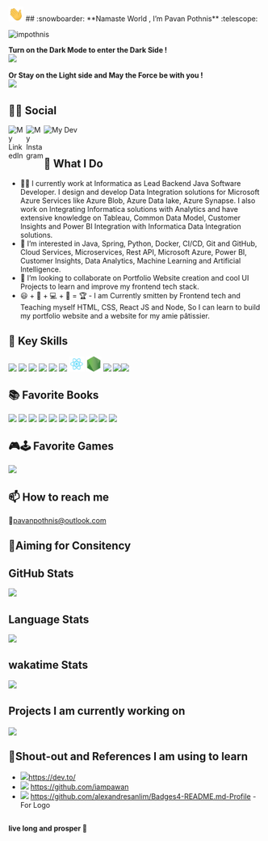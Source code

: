 <img  src="https://raw.githubusercontent.com/ABSphreak/ABSphreak/master/gifs/Hi.gif" width="30px">
## :snowboarder: **Namaste World , I’m Pavan Pothnis** :telescope:
<p align="left"> <img src="https://komarev.com/ghpvc/?username=impothnisn&label=Views&color=blue&style=plastic" alt="impothnis" /> </p>

**Turn on the Dark Mode to enter the Dark Side !**                                                        
<img src = "https://steamuserimages-a.akamaihd.net/ugc/2424502168199260362/43F17B838E5516083791F1197D4C8D6819D6A141/" hight="200px" width="200px"/>

**Or Stay on the Light side and May the Force be with you !**                 
<img src = "https://api.time.com/wp-content/uploads/2015/12/star-wars-episode-iii-revenge-of-the-sith-obi-wan.jpg" hight="200px" width="200px" />





## 👨👩 **Social**

 <a href="https://www.linkedin.com/in/pavanpothnis">
  <img align="left" alt="My LinkedIn" width="35px" src="https://cdn.jsdelivr.net/npm/simple-icons@v3/icons/linkedin.svg" />
</a>
<a href="https://www.instagram.com/myphotoodyssey/">
  <img align="left" alt="My Instagram" width="35px" src="https://cdn.jsdelivr.net/npm/simple-icons@v3/icons/instagram.svg" />
</a>
<a href="https://dev.to/impothnis">
  <img align="left" alt="My Dev"  width="100px" src="https://img.shields.io/badge/dev.to-0A0A0A?style=for-the-badge&logo=dev.to&logoColor=white" />
</a>

<br/>
<br/>

## 🕺 **What I Do** 

- 👨‍💻 I currently work at Informatica as Lead Backend Java Software Developer. I design and develop Data Integration solutions for Microsoft Azure Services like Azure Blob, Azure Data lake, Azure Synapse. I also work on Integrating Informatica solutions with Analytics and have extensive knowledge on Tableau, Common Data Model, Customer Insights and Power BI Integration with Informatica Data Integration solutions.  
- 👀 I’m interested in Java, Spring, Python, Docker, CI/CD, Git and GitHub, Cloud Services, Microservices, Rest API, Microsoft Azure, Power BI, Customer Insights, Data Analytics, Machine Learning and Artificial Intelligence.
- 💞️ I’m looking to collaborate on Portfolio Website creation and cool UI Projects to learn and improve my frontend tech stack.
- 😃 + 🌱 + 💻 + 🧠 = 🏆 - I am Currently smitten by Frontend tech and Teaching myself HTML, CSS, React JS and Node, So I can learn to build my portfolio website and a website for my amie pâtissier.


## 🚀 **Key Skills**

<code><img height="30" src="https://img.shields.io/badge/Java-ED8B00?style=for-the-badge&logo=java&logoColor=white"></code>
<code><img height="30" src="https://img.shields.io/badge/Microsoft_Azure-0089D6?style=for-the-badge&logo=microsoft-azure&logoColor=white"></code>
<code><img height="30" src="https://img.shields.io/badge/Docker-2CA5E0?style=for-the-badge&logo=docker&logoColor=white"></code>
<code><img height="30" src="https://img.shields.io/badge/Git-F05032?style=for-the-badge&logo=git&logoColor=white"></code>
<code><img height="30" src="https://img.shields.io/badge/Postman-FF6C37?style=for-the-badge&logo=Postman&logoColor=white"></code>
<code><img height="30" src="https://img.shields.io/badge/Python-3776AB?style=for-the-badge&logo=python&logoColor=white"></code>
<code><img height="30" src="https://raw.githubusercontent.com/github/explore/80688e429a7d4ef2fca1e82350fe8e3517d3494d/topics/react/react.png"></code>
<code><img height="30" src="https://raw.githubusercontent.com/github/explore/80688e429a7d4ef2fca1e82350fe8e3517d3494d/topics/nodejs/nodejs.png"></code>  <code><img height="30" src="https://img.shields.io/badge/HTML5-E34F26?style=for-the-badge&logo=html5&logoColor=white"></code> <code><img height="30" src="https://img.shields.io/badge/CSS-239120?&style=for-the-badge&logo=css3&logoColor=white"></code><code><img height="30" src="https://img.shields.io/badge/Node.js-43853D?style=for-the-badge&logo=node.js&logoColor=white"></code>



## 📚 **Favorite Books**

<img src="https://images-na.ssl-images-amazon.com/images/I/51EahyswmzL._SX332_BO1,204,203,200_.jpg" width="100px" />   <img src="https://images-na.ssl-images-amazon.com/images/I/519L6FBdlXL._SX326_BO1,204,203,200_.jpg" width="100px" />   <img src="https://images-na.ssl-images-amazon.com/images/I/51gqAOicwhL._SX323_BO1,204,203,200_.jpg" width="100px" />   <img src="https://m.media-amazon.com/images/I/717H9DQH6EL._AC_UY218_.jpg" width="100px" />   <img src="https://m.media-amazon.com/images/I/61I0gGuDYvL._AC_UY218_.jpg" width="100px" />      <img src="https://images-na.ssl-images-amazon.com/images/I/41rtlILojFL._SX323_BO1,204,203,200_.jpg" width="100px" />      <img src="https://m.media-amazon.com/images/I/618sdzR2avL._AC_UL320_.jpg" width="100px" />    <img src="https://m.media-amazon.com/images/I/91xAvyJmUUL._AC_UY218_.jpg" width="100px" />  <img src="https://m.media-amazon.com/images/I/41zoxjP9lcL._AC_UY218_.jpg" width="100px" /> <img src="https://images-na.ssl-images-amazon.com/images/I/41xleNoCl7L._SX323_BO1,204,203,200_.jpg" width="100px" />  <img src="https://images-na.ssl-images-amazon.com/images/I/51Rr33XBx+L._SX310_BO1,204,203,200_.jpg" width="100px" />

## 🎮🕹 **Favorite Games**

<img src="https://m.media-amazon.com/images/I/81DEjZaYdfL._AC_UY218_.jpg" width="100px" />

## 📫 **How to reach me** 
📧pavanpothnis@outlook.com

## **🎯Aiming for Consitency**
## **GitHub Stats**

<img src ="https://github-readme-stats-nine-jade.vercel.app/api?username=impothnis&theme=dracula&count_private=true">

## **Language Stats**

<img src="https://github-readme-stats.vercel.app/api/top-langs/?username=impothnis&theme=dracula">

## **wakatime Stats**
<img src="https://github-readme-stats.vercel.app/api/wakatime?username=impothnis&theme=dracula">

## **Projects I am currently working on**
<a href="https://github.com/impothnis/portfolio">
  <img align="center" src="https://github-readme-stats.vercel.app/api/pin/?username=impothnis&repo=portfolio" /> 
</a>


## 📢**Shout-out and References I am using to learn**

- <img src="https://res.cloudinary.com/practicaldev/image/fetch/s--g3JdSGe6--/c_limit,f_auto,fl_progressive,q_80,w_190/https://practicaldev-herokuapp-com.freetls.fastly.net/assets/rainbowdev.svg" width="20px" logoColor=white/>https://dev.to/
- <img src="https://github.githubassets.com/images/modules/logos_page/GitHub-Mark.png" width="20px"/> https://github.com/iampawan
- <img src="https://github.githubassets.com/images/modules/logos_page/GitHub-Mark.png" width="20px"/> https://github.com/alexandresanlim/Badges4-README.md-Profile - For Logo

##
**live long and prosper 🖖**
